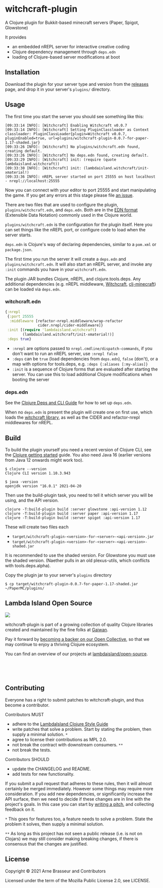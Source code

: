# witchcraft-plugin

A Clojure plugin for Bukkit-based minecraft servers (Paper, Spigot, Glowstone)

It provides

- an embedded nREPL server for interactive creative coding
- Clojure dependency management through `deps.edn`
- loading of Clojure-based server modifications at boot

## Installation

Download the plugin for your server type and version from the
[releases](https://github.com/lambdaisland/witchcraft-plugin/releases) page, and
drop it in your server's `plugins/` directory.

## Usage

The first time you start the server you should see something like this:

```
[09:33:14 INFO]: [Witchcraft] Enabling Witchcraft v0.0.7
[09:33:14 INFO]: [Witchcraft] Setting PluginClassloader as Context classloader: PluginClassLoader{plugin=Witchcraft v0.0.7, pluginEnabled=true, url=plugins/witchcraft-plugin-0.0.7-for-paper-1.17-shaded.jar}
[09:33:26 INFO]: [Witchcraft] No plugins/witchcraft.edn found, creating default.
[09:33:26 INFO]: [Witchcraft] No deps.edn found, creating default.
[09:33:29 INFO]: [Witchcraft] init: (require (quote lambdaisland.witchcraft))
[09:33:30 INFO]: [Witchcraft] init: (lambdaisland.witchcraft/init-xmaterial!)
[09:33:36 INFO]: nREPL server started on port 25555 on host localhost - nrepl://localhost:25555
```

Now you can connect with your editor to port 25555 and start manipulating the
game. If you get any errors at this stage please file [an issue](https://github.com/lambdaisland/witchcraft-plugin/issues).

There are two files that are used to configure the plugin,
`plugins/witchcraft.edn`, and `deps.edn`. Both are in the [EDN
format](https://github.com/edn-format/edn) (Extensible Data Notation) commonly
used in the Clojure world.

`plugins/witchcraft.edn` is the configuration for the plugin itself. Here you
can set things like the nREPL port, or configure code to load when the server
starts.

`deps.edn` is Clojure's way of declaring dependencies, similar to a `pom.xml` or
`package.json`.

The first time you run the server it will create a `deps.edn` and
`plugins/witchcraft.edn`. It will also start an nREPL server, and invoke any
`:init` commands you have in your `witchcraft.edn`.

The plugin JAR bundles Clojure, nREPL, and clojure.tools.deps. Any additional
dependencies (e.g. nREPL middleware,
[Witchcraft](https://github.com/lambdaisland/witchcraft),
[clj-minecraft](https://github.com/CmdrDats/clj-minecraft)) can be loaded via
`deps.edn`.

### witchcraft.edn

```clojure
{:nrepl
 {:port 25555
  :middleware [refactor-nrepl.middleware/wrap-refactor
               cider.nrepl/cider-middleware]}
 :init [(require 'lambdaisland.witchcraft)
        (lambdaisland.witchcraft/init-xmaterial!)]
 :deps true}
```

- `:nrepl` are options passed to `nrepl.cmdline/dispatch-commands`, if you don't
  want to run an nREPL server, use `:nrepl false`
- `:deps` can be `true` (load dependencies from `deps.edn`), `false` (don't), or
  a map with options for tools.deps, e.g. `:deps {:aliases [:my-alias]}`
- `:init` is a sequence of Clojure forms that are evaluated after starting the
  server. You can use this to load additional Clojure modifications when booting
  the server
  
### deps.edn

See the [Clojure Deps and CLI Guide](https://clojure.org/guides/deps_and_cli)
for how to set up `deps.edn`.

When no `deps.edn` is present the plugin will create one on first use, which
loads the [witchcraft library](https://github.com/lambdaisland/witchcraft), as
well as the CIDER and refactor-nrepl middlewares for nREPL.

## Build

To build the plugin yourself you need a recent version of Clojure CLI, see the
[Clojure getting started](https://clojure.org/guides/getting_started) guide. You
also need Java 16 (earlier versions from Java 12 onwards might work too).

```
$ clojure --version
Clojure CLI version 1.10.3.943

$ java -version
openjdk version "16.0.1" 2021-04-20
```

Then use the build-plugin task, you need to tell it which server you will be
using, and the API version. 

```
clojure -T:build-plugin build :server glowstone :api-version 1.12
clojure -T:build-plugin build :server paper :api-version 1.17 
clojure -T:build-plugin build :server spigot :api-version 1.17 
```

These will create two files each 

- `target/witchcraft-plugin-<version>-for-<server>-<api-version>.jar`
- `target/witchcraft-plugin-<version>-for-<server>-<api-version>-shaded.jar`

It is recommended to use the shaded version. For Glowstone you must use the
shaded version. (Naether pulls in an old plexus-utils, which conflicts with
tools.deps.alpha).

Copy the plugin jar to your server's `plugins` directory

```
$ cp target/witchcraft-plugin-0.0.7-for-paper-1.17-shaded.jar ~/PaperMC/plugins/
```

<!-- opencollective -->
## Lambda Island Open Source

<img align="left" src="https://github.com/lambdaisland/open-source/raw/master/artwork/lighthouse_readme.png">

&nbsp;

witchcraft-plugin is part of a growing collection of quality Clojure libraries created and maintained
by the fine folks at [Gaiwan](https://gaiwan.co).

Pay it forward by [becoming a backer on our Open Collective](http://opencollective.com/lambda-island),
so that we may continue to enjoy a thriving Clojure ecosystem.

You can find an overview of our projects at [lambdaisland/open-source](https://github.com/lambdaisland/open-source).

&nbsp;

&nbsp;
<!-- /opencollective -->

<!-- contributing -->
## Contributing

Everyone has a right to submit patches to witchcraft-plugin, and thus become a contributor.

Contributors MUST

- adhere to the [LambdaIsland Clojure Style Guide](https://nextjournal.com/lambdaisland/clojure-style-guide)
- write patches that solve a problem. Start by stating the problem, then supply a minimal solution. `*`
- agree to license their contributions as MPL 2.0.
- not break the contract with downstream consumers. `**`
- not break the tests.

Contributors SHOULD

- update the CHANGELOG and README.
- add tests for new functionality.

If you submit a pull request that adheres to these rules, then it will almost
certainly be merged immediately. However some things may require more
consideration. If you add new dependencies, or significantly increase the API
surface, then we need to decide if these changes are in line with the project's
goals. In this case you can start by [writing a pitch](https://nextjournal.com/lambdaisland/pitch-template),
and collecting feedback on it.

`*` This goes for features too, a feature needs to solve a problem. State the problem it solves, then supply a minimal solution.

`**` As long as this project has not seen a public release (i.e. is not on Clojars)
we may still consider making breaking changes, if there is consensus that the
changes are justified.
<!-- /contributing -->

<!-- license -->
## License

Copyright &copy; 2021 Arne Brasseur and Contributors

Licensed under the term of the Mozilla Public License 2.0, see LICENSE.
<!-- /license -->

